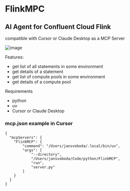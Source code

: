 # FlinkMPC

## AI Agent for Confluent Cloud Flink 

compatible with Cursor or Claude Desktop as a MCP Server

![image](https://github.com/user-attachments/assets/d18dabde-aee8-484b-84b7-420c552cd0ee)

Features:
- get list of all statements in some environment
- get details of a statement
- get list of compute pools in some environment
- get details of a compute pool

Requirements
- python
- uv
- Cursor or Claude Desktop

### mcp.json example in Cursor

```
{
  "mcpServers": {
    "FlinkMCP": {
        "command": "/Users/jansvoboda/.local/bin/uv",
        "args": [
            "--directory",
            "/Users/jansvoboda/Code/python/FlinkMCP",
            "run",
            "server.py"
        ]
    }
  }
}
```
